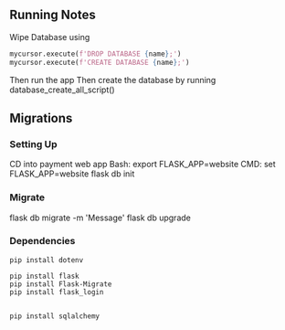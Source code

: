 ## Running Notes
Wipe Database using
```python
mycursor.execute(f'DROP DATABASE {name};')
mycursor.execute(f'CREATE DATABASE {name};')
```
Then run the app
Then create the database by running database_create_all_script()

## Migrations
### Setting Up
CD into payment web app
Bash: export FLASK_APP=website
CMD: set FLASK_APP=website
flask db init
### Migrate
flask db migrate -m 'Message'
flask db upgrade


### Dependencies
```
pip install dotenv

pip install flask
pip install Flask-Migrate
pip install flask_login


pip install sqlalchemy
```